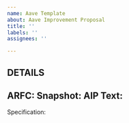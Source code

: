 ```yaml
---
name: Aave Template
about: Aave Improvement Proposal
title: ''
labels: ''
assignees: ''

---
```


DETAILS
-------
ARFC:
Snapshot:
AIP Text:
-------

Specification:
